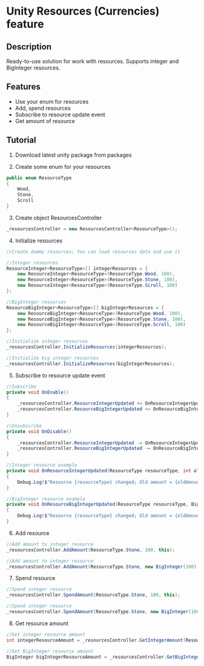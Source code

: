 # Unity Resources (Currencies) feature

## Description
Ready-to-use solution for work with resources. 
Supports integer and BigInteger resources.

## Features
- Use your enum for resources
- Add, spend resources
- Subscribe to resource update event
- Get amount of resource

## Tutorial
1. Download latest unity package from packages

2. Create some enum for your resources
```C#
public enum ResourceType
{
    Wood,
    Stone,
    Scroll
}
```

3. Create object ResourcesController
```C#
_resourcesController = new ResourcesController<ResourceType>();
```

4. Initialize resources
```C#
//Create dummy resources; You can load resources data and use it

//Integer resources
ResourceInteger<ResourceType>[] integerResources = {
    new ResourceInteger<ResourceType>(ResourceType.Wood, 100),
    new ResourceInteger<ResourceType>(ResourceType.Stone, 100),
    new ResourceInteger<ResourceType>(ResourceType.Scroll, 100)
};

//BigInteger resources
ResourceBigInteger<ResourceType>[] bigIntegerResources = {
    new ResourceBigInteger<ResourceType>(ResourceType.Wood, 100),
    new ResourceBigInteger<ResourceType>(ResourceType.Stone, 100),
    new ResourceBigInteger<ResourceType>(ResourceType.Scroll, 100)
};

//Initialize integer resources
_resourcesController.InitializeResources(integerResources);

//Initialize big integer resources
_resourcesController.InitializeResources(bigIntegerResources);
```

5. Subscribe to resource update event
```C#
//Subscribe
private void OnEnable()
{
    _resourcesController.ResourceIntegerUpdated += OnResourceIntegerUpdated;
    _resourcesController.ResourceBigIntegerUpdated += OnResourceBigIntegerUpdated;
}

//Unsubscribe
private void OnDisable()
{
    _resourcesController.ResourceIntegerUpdated -= OnResourceIntegerUpdated;
    _resourcesController.ResourceBigIntegerUpdated -= OnResourceBigIntegerUpdated;
}

//Integer resource example
private void OnResourceIntegerUpdated(ResourceType resourceType, int oldAmount, int newAmount, object sender)
{
    Debug.Log($"Resource {resourceType} changed; Old amount = {oldAmount}, new amount = {newAmount}; Sender - {sender}");
}

//BigInteger resource example
private void OnResourceBigIntegerUpdated(ResourceType resourceType, BigInteger oldAmount, BigInteger newAmount, object sender)
{
    Debug.Log($"Resource {resourceType} changed; Old amount = {oldAmount}, new amount = {newAmount}; Sender - {sender}");
}
```

6. Add resource
```C#
//Add amount to integer resource
_resourcesController.AddAmount(ResourceType.Stone, 100, this);

//Add amount to integer resource
_resourcesController.AddAmount(ResourceType.Stone, new BigInteger(100), this);
```

7. Spend resource
```C#
//Spend integer resource
_resourcesController.SpendAmount(ResourceType.Stone, 100, this);

//Spend integer resource
_resourcesController.SpendAmount(ResourceType.Stone, new BigInteger(100), this);
```

8. Get resource amount
```C#
//Get integer resource amount
int integerResourceAmount = _resourcesController.GetIntegerAmount(ResourceType.Stone);

//Get BigInteger resource amount
BigInteger bigIntegerResourceAmount = _resourcesController.GetBigIntegerAmount(ResourceType.Stone);
```

